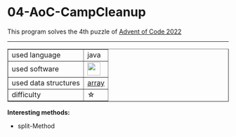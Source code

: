 # 04-AoC-CampCleanup

This program solves the 4th puzzle of <a href="https://adventofcode.com/2022">Advent of Code 2022</a><br>
<hr>

<table border="1">
  <tr>
    <td>used language</td>
    <td>java</td>
  </tr>
  <tr>
    <td>used software</td>
    <td><a href="https://www.bluej.org/"><img src="https://www.bluej.org/bluej-icon-256-2x.png" width="30px"></a></td>
  </tr> 
    <tr>
     <td>used data structures</td>
     <td><a href="https://www.w3schools.com/java/java_arrays.asp">array</a></td>
   </tr> 
    <tr>
      <td>difficulty</td>
      <td>☆</td>
    </tr> 
</table>  

<b>Interesting methods:</b> 
<br>
<ul>
  <li> split-Method <a href="https://docs.oracle.com/javase/7/docs/api/java/lang/String.html#split(java.lang.String)" see docs</a>
</ul>
